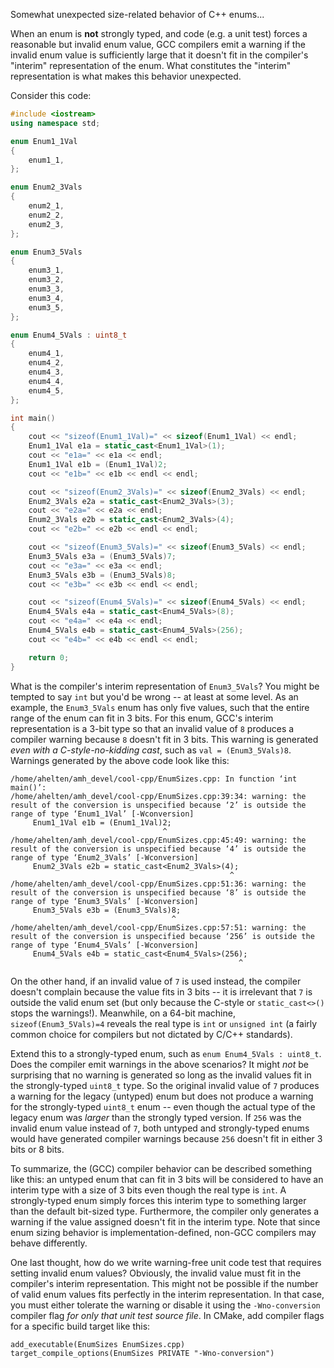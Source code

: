 Somewhat unexpected size-related behavior of C++ enums...

When an enum is **not** strongly typed, and code (e.g. a unit test) forces a reasonable but invalid
enum value, GCC compilers emit a warning if the invalid enum value is sufficiently large that it
doesn't fit in the compiler's "interim" representation of the enum. What constitutes the "interim"
representation is what makes this behavior unexpected.

Consider this code:

```cpp
#include <iostream>
using namespace std;

enum Enum1_1Val
{
    enum1_1,
};

enum Enum2_3Vals
{
    enum2_1,
    enum2_2,
    enum2_3,
};

enum Enum3_5Vals
{
    enum3_1,
    enum3_2,
    enum3_3,
    enum3_4,
    enum3_5,
};

enum Enum4_5Vals : uint8_t
{
    enum4_1,
    enum4_2,
    enum4_3,
    enum4_4,
    enum4_5,
};

int main()
{
    cout << "sizeof(Enum1_1Val)=" << sizeof(Enum1_1Val) << endl;
    Enum1_1Val e1a = static_cast<Enum1_1Val>(1);
    cout << "e1a=" << e1a << endl;
    Enum1_1Val e1b = (Enum1_1Val)2;
    cout << "e1b=" << e1b << endl << endl;

    cout << "sizeof(Enum2_3Vals)=" << sizeof(Enum2_3Vals) << endl;
    Enum2_3Vals e2a = static_cast<Enum2_3Vals>(3);
    cout << "e2a=" << e2a << endl;
    Enum2_3Vals e2b = static_cast<Enum2_3Vals>(4);
    cout << "e2b=" << e2b << endl << endl;

    cout << "sizeof(Enum3_5Vals)=" << sizeof(Enum3_5Vals) << endl;
    Enum3_5Vals e3a = (Enum3_5Vals)7;
    cout << "e3a=" << e3a << endl;
    Enum3_5Vals e3b = (Enum3_5Vals)8;
    cout << "e3b=" << e3b << endl << endl;

    cout << "sizeof(Enum4_5Vals)=" << sizeof(Enum4_5Vals) << endl;
    Enum4_5Vals e4a = static_cast<Enum4_5Vals>(8);
    cout << "e4a=" << e4a << endl;
    Enum4_5Vals e4b = static_cast<Enum4_5Vals>(256);
    cout << "e4b=" << e4b << endl << endl;

    return 0;
}
```

What is the compiler's interim representation of `Enum3_5Vals`? You might be tempted to say `int`
but you'd be wrong -- at least at some level. As an example, the `Enum3_5Vals` enum has only five
values, such that the entire range of the enum can fit in 3 bits. For this enum, GCC's interim
representation is a 3-bit type so that an invalid value of `8` produces a compiler warning because
`8` doesn't fit in 3 bits. This warning is generated _even with a C-style-no-kidding cast_, such as
`val = (Enum3_5Vals)8`. Warnings generated by the above code look like this:


```
/home/ahelten/amh_devel/cool-cpp/EnumSizes.cpp: In function ‘int main()’:
/home/ahelten/amh_devel/cool-cpp/EnumSizes.cpp:39:34: warning: the result of the conversion is unspecified because ‘2’ is outside the range of type ‘Enum1_1Val’ [-Wconversion]
     Enum1_1Val e1b = (Enum1_1Val)2;
                                  ^
/home/ahelten/amh_devel/cool-cpp/EnumSizes.cpp:45:49: warning: the result of the conversion is unspecified because ‘4’ is outside the range of type ‘Enum2_3Vals’ [-Wconversion]
     Enum2_3Vals e2b = static_cast<Enum2_3Vals>(4);
                                                 ^
/home/ahelten/amh_devel/cool-cpp/EnumSizes.cpp:51:36: warning: the result of the conversion is unspecified because ‘8’ is outside the range of type ‘Enum3_5Vals’ [-Wconversion]
     Enum3_5Vals e3b = (Enum3_5Vals)8;
                                    ^
/home/ahelten/amh_devel/cool-cpp/EnumSizes.cpp:57:51: warning: the result of the conversion is unspecified because ‘256’ is outside the range of type ‘Enum4_5Vals’ [-Wconversion]
     Enum4_5Vals e4b = static_cast<Enum4_5Vals>(256);
                                                   ^
```

On the other hand, if an invalid value of `7` is used instead, the compiler doesn't complain because
the value fits in 3 bits -- it is irrelevant that `7` is outside the valid enum set (but only
because the C-style or `static_cast<>()` stops the warnings!). Meanwhile, on a 64-bit machine,
`sizeof(Enum3_5Vals)=4` reveals the real type is `int` or `unsigned int` (a fairly common choice for
compilers but not dictated by C/C++ standards).

Extend this to a strongly-typed enum, such as `enum Enum4_5Vals : uint8_t`. Does the compiler emit
warnings in the above scenarios? It might *not* be surprising that no warning is generated so long
as the invalid values fit in the strongly-typed `uint8_t` type. So the original invalid value of `7`
produces a warning for the legacy (untyped) enum but does not produce a warning for the
strongly-typed `uint8_t` enum -- even though the actual type of the legacy enum was *larger* than
the strongly typed version. If `256` was the invalid enum value instead of `7`, both untyped and
strongly-typed enums would have generated compiler warnings because `256` doesn't fit in either 3
bits or 8 bits.

To summarize, the (GCC) compiler behavior can be described something like this: an untyped enum
that can fit in 3 bits will be considered to have an interim type with a size of 3 bits even
though the real type is `int`. A strongly-typed enum simply forces this interim type to something
larger than the default bit-sized type. Furthermore, the compiler only generates a warning if
the value assigned doesn't fit in the interim type. Note that since enum sizing behavior is
implementation-defined, non-GCC compilers may behave differently.

One last thought, how do we write warning-free unit code test that requires setting invalid enum
values? Obviously, the invalid value must fit in the compiler's interim representation. This might
not be possible if the number of valid enum values fits perfectly in the interim representation. In
that case, you must either tolerate the warning or disable it using the `-Wno-conversion` compiler
flag *for only that unit test source file*. In CMake, add compiler flags for a specific build target
like this:

```
add_executable(EnumSizes EnumSizes.cpp)
target_compile_options(EnumSizes PRIVATE "-Wno-conversion")
```

